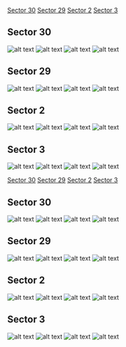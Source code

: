 [Sector 30](#sector30)
[Sector 29](#sector29)
[Sector 2](#sector2)
[Sector 3](#sector3)

<a name = "sector30"></a>
## Sector 30
![alt text](/tt/WASP-018_Sector_30/WASP-018_Sector_30_a_TimeSeries.png)
![alt text](/tt/WASP-018_Sector_30/WASP-018_Sector_30_b_FoldedLightCurve.png)
![alt text](/tt/WASP-018_Sector_30/WASP-018_Sector_30_b_IndividualTransitsWithFit.png)
![alt text](/tt/WASP-018_Sector_30/WASP-018_Sector_30_c_TimingResiduals.png)

<a name = "sector29"></a>
## Sector 29
![alt text](/tt/WASP-018_Sector_29/WASP-018_Sector_29_a_TimeSeries.png)
![alt text](/tt/WASP-018_Sector_29/WASP-018_Sector_29_b_FoldedLightCurve.png)
![alt text](/tt/WASP-018_Sector_29/WASP-018_Sector_29_b_IndividualTransitsWithFit.png)
![alt text](/tt/WASP-018_Sector_29/WASP-018_Sector_29_c_TimingResiduals.png)

<a name = "sector2"></a>
## Sector 2
![alt text](/tt/WASP-018_Sector_2/WASP-018_Sector_2_a_TimeSeries.png)
![alt text](/tt/WASP-018_Sector_2/WASP-018_Sector_2_b_FoldedLightCurve.png)
![alt text](/tt/WASP-018_Sector_2/WASP-018_Sector_2_b_IndividualTransitsWithFit.png)
![alt text](/tt/WASP-018_Sector_2/WASP-018_Sector_2_c_TimingResiduals.png)

<a name = "sector3"></a>
## Sector 3
![alt text](/tt/WASP-018_Sector_3/WASP-018_Sector_3_a_TimeSeries.png)
![alt text](/tt/WASP-018_Sector_3/WASP-018_Sector_3_b_FoldedLightCurve.png)
![alt text](/tt/WASP-018_Sector_3/WASP-018_Sector_3_b_IndividualTransitsWithFit.png)
![alt text](/tt/WASP-018_Sector_3/WASP-018_Sector_3_c_TimingResiduals.png)

[Sector 30](#sector30)
[Sector 29](#sector29)
[Sector 2](#sector2)
[Sector 3](#sector3)

<a name = "sector30"></a>
## Sector 30
![alt text](/tt/WASP-018_Sector_30/WASP-018_Sector_30_a_TimeSeries.png)
![alt text](/tt/WASP-018_Sector_30/WASP-018_Sector_30_b_FoldedLightCurve.png)
![alt text](/tt/WASP-018_Sector_30/WASP-018_Sector_30_b_IndividualTransitsWithFit.png)
![alt text](/tt/WASP-018_Sector_30/WASP-018_Sector_30_c_TimingResiduals.png)

<a name = "sector29"></a>
## Sector 29
![alt text](/tt/WASP-018_Sector_29/WASP-018_Sector_29_a_TimeSeries.png)
![alt text](/tt/WASP-018_Sector_29/WASP-018_Sector_29_b_FoldedLightCurve.png)
![alt text](/tt/WASP-018_Sector_29/WASP-018_Sector_29_b_IndividualTransitsWithFit.png)
![alt text](/tt/WASP-018_Sector_29/WASP-018_Sector_29_c_TimingResiduals.png)

<a name = "sector2"></a>
## Sector 2
![alt text](/tt/WASP-018_Sector_2/WASP-018_Sector_2_a_TimeSeries.png)
![alt text](/tt/WASP-018_Sector_2/WASP-018_Sector_2_b_FoldedLightCurve.png)
![alt text](/tt/WASP-018_Sector_2/WASP-018_Sector_2_b_IndividualTransitsWithFit.png)
![alt text](/tt/WASP-018_Sector_2/WASP-018_Sector_2_c_TimingResiduals.png)

<a name = "sector3"></a>
## Sector 3
![alt text](/tt/WASP-018_Sector_3/WASP-018_Sector_3_a_TimeSeries.png)
![alt text](/tt/WASP-018_Sector_3/WASP-018_Sector_3_b_FoldedLightCurve.png)
![alt text](/tt/WASP-018_Sector_3/WASP-018_Sector_3_b_IndividualTransitsWithFit.png)
![alt text](/tt/WASP-018_Sector_3/WASP-018_Sector_3_c_TimingResiduals.png)

